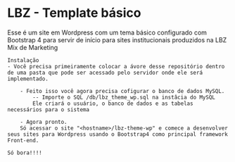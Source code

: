 # LBZ - Template básico
Esse é um site em Wordpress com um tema básico configurado com Bootstrap 4 para servir de início para sites institucionais produzidos na LBZ Mix de Marketing

	Instalação
	- Você precisa primeiramente colocar a ávore desse repositório dentro de uma pasta que pode ser acessado pelo servidor onde ele será implementado.

		- Feito isso você agora precisa cofigurar o banco de dados MySQL. 
			-- Importe o SQL /db/lbz_theme_wp.sql na instâcia do MySQL 
			Ele criará o usuário, o banco de dados e as tabelas necessários para o sistema

		- Agora pronto.
		Só acessar o site "<hostname>/lbz-theme-wp" e comece a desenvolver seus sites para Wordpress usando o Bootstrap4 como principal framework Front-end.

	Só bora!!!!
